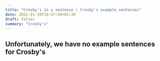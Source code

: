 ```yaml
---
title: "Crosby's in a sentence | Crosby's example sentences"
date: 2021-01-20T19:57:50+05:30
draft: falses
summary: "Crosby's"
---
```

## Unfortunately, we have no example sentences for Crosby's                 
